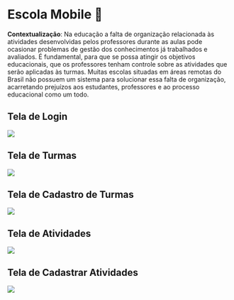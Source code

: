 # Escola Mobile 📜

**Contextualização**: Na educação a falta de organização relacionada às atividades desenvolvidas pelos professores durante as aulas pode ocasionar problemas de gestão dos conhecimentos já trabalhados e avaliados. É fundamental, para que se possa atingir os objetivos educacionais, que os professores tenham controle sobre as atividades que serão aplicadas às turmas.
Muitas escolas situadas em áreas remotas do Brasil não possuem um sistema para solucionar essa falta de organização, acarretando prejuízos aos estudantes, professores e ao processo educacional como um todo.

## Tela de Login

<img src="assets/login.jpg">

## Tela de Turmas

<img src="assets/verturmas.jpg">

## Tela de Cadastro de Turmas

<img src="assets/cadastrarturma.jpg">

## Tela de Atividades

<img src="assets/veratividades.jpg">

## Tela de Cadastrar Atividades

<img src="assets/cadastroatividade.jpg">